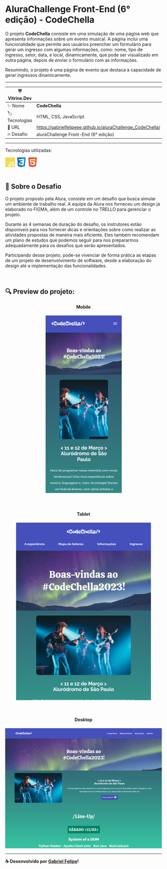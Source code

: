 # AluraChallenge Front-End (6° edição) - CodeChella

O projeto <strong>CodeChella</strong> consiste em uma simulação de uma página web que apresenta informações sobre um evento musical. A página inclui uma funcionalidade que permite aos usuários preencher um formulário para gerar um ingresso com algumas informações, como: nome, tipo de ingresso, setor, data, e local, dinamicamente, que pode ser visualizado em outra página, depois de enviar o formulário com as informações. 

Resumindo, o projeto é uma página de evento que destaca a capacidade de gerar ingressos dinamicamente.

---
| :placard:  Vitrine.Dev |     |
| -------------  | --- |
| :sparkles: Nome        | **CodeChella**
| :label: Tecnologias | HTML, CSS, JavaScript
| :rocket: URL         | https://gabrielfelipeee.github.io/aluraChallenge_CodeChella/
| :fire: Desafio     | aluraChallenge Front-End (6° edição)
---

Tecnologias utilizadas:
<div>
    <img width="32px" alt="JavaScript" src="https://raw.githubusercontent.com/devicons/devicon/master/icons/javascript/javascript-plain.svg">
    <img width="32px" alt="CSS" src="https://raw.githubusercontent.com/devicons/devicon/master/icons/css3/css3-original.svg">
    <img width="32px" alt="HTML" src="https://raw.githubusercontent.com/devicons/devicon/master/icons/html5/html5-original.svg">
</div>

<br>

## :thinking: Sobre o Desafio

O projeto proposto pela Alura, consiste em um desafio que busca simular um ambiente de trabalho real. A equipe da Alura nos forneceu um design já elaborado no FIGMA, além de um controle no TRELLO para gerenciar o projeto.

Durante as 4 semanas de duração do desafio, os instrutores estão disponíveis para nos fornecer dicas e orientações sobre como realizar as atividades propostas de maneira mais eficiente. Eles também recomendam um plano de estudos que podemos seguir para nos prepararmos adequadamente para os desafios que serão apresentados.

Participando desse projeto, pode-se vivenciar de forma prática as etapas de um projeto de desenvolvimento de software, desde a elaboração do design até a implementação das funcionalidades.

<br>

## :mag: Preview do projeto:

<div align="center">
<h4 align="center">Mobile<h4>
    <img alt="mobile preview" src="public/preview/mobile-preview.png">
</div>

<br>

<h4 align="center">Tablet<h4>
<div align="center">

![](public/preview/tablet-preview.png#vitrinedev)

</div>
<br>

<h4 align="center">Desktop<h4>
<div align="center">
    <img alt="desktop preview" src="public/preview/desktop-preview.png">
</div>

<hr>

:coffee: Desenvolvido por <a href="https://github.com/gabrielfelipeee" target="_blank">Gabriel Felipe</a>!
